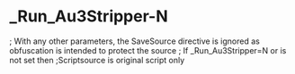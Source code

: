 # _Run_Au3Stripper-N
; With any other parameters, the SaveSource directive is ignored as obfuscation is intended to protect the source ;   If _Run_Au3Stripper=N or is not set then ;Scriptsource is original script only
